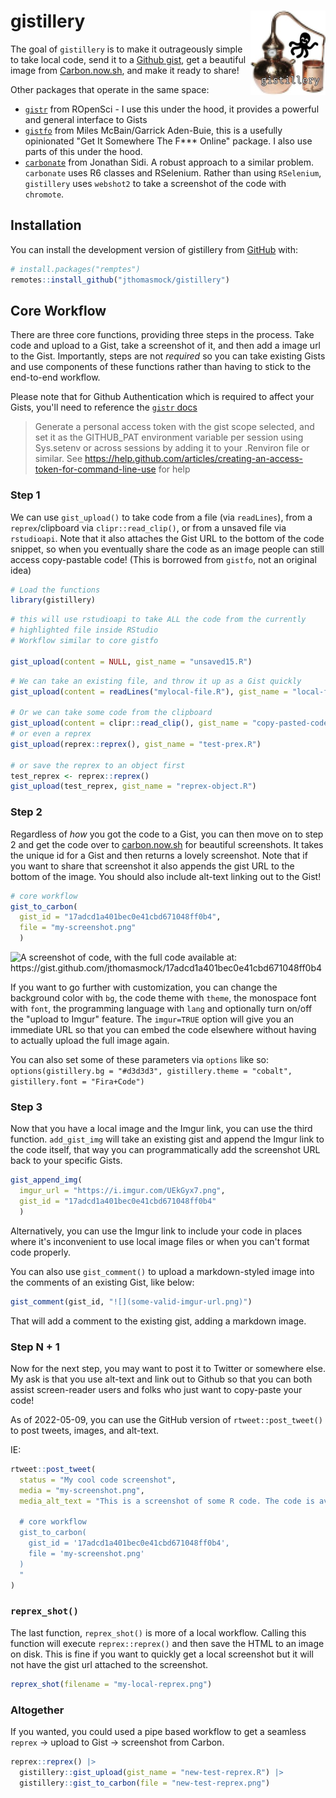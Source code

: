 # gistillery <a href="https://jthomasmock.github.io/gistillery"><img src="man/figures/logo.png" align="right" height="135" /></a>

<!-- badges: start -->

<!-- badges: end -->

The goal of `gistillery` is to make it outrageously simple to take local code, send it to a [Github gist](https://gist.github.com/), get a beautiful image from [Carbon.now.sh](https://carbon.now.sh/), and make it ready to share!

Other packages that operate in the same space:

-   [`gistr`](https://github.com/ropensci/gistr) from ROpenSci - I use this under the hood, it provides a powerful and general interface to Gists  
-   [`gistfo`](https://github.com/MilesMcBain/gistfo) from Miles McBain/Garrick Aden-Buie, this is a usefully opinionated "Get It Somewhere The F\*\*\* Online" package. I also use parts of this under the hood.  
-   [`carbonate`](https://github.com/yonicd/carbonate) from Jonathan Sidi. A robust approach to a similar problem. `carbonate` uses R6 classes and RSelenium. Rather than using `RSelenium`, `gistillery` uses `webshot2` to take a screenshot of the code with `chromote`.

## Installation

You can install the development version of gistillery from [GitHub](https://github.com/) with:

``` r
# install.packages("remptes")
remotes::install_github("jthomasmock/gistillery")
```

## Core Workflow

There are three core functions, providing three steps in the process. Take code and upload to a Gist, take a screenshot of it, and then add a image url to the Gist. Importantly, steps are not *required* so you can take existing Gists and use components of these functions rather than having to stick to the end-to-end workflow.

Please note that for Github Authentication which is required to affect your Gists, you'll need to reference the [`gistr` docs](https://docs.ropensci.org/gistr/reference/gist_auth.html)

> Generate a personal access token with the gist scope selected, and set it as the GITHUB_PAT environment variable per session using Sys.setenv or across sessions by adding it to your .Renviron file or similar. See <https://help.github.com/articles/creating-an-access-token-for-command-line-use> for help

### Step 1

We can use `gist_upload()` to take code from a file (via `readLines`), from a `reprex`/clipboard via `clipr::read_clip()`, or from a unsaved file via `rstudioapi`. Note that it also attaches the Gist URL to the bottom of the code snippet, so when you eventually share the code as an image people can still access copy-pastable code! (This is borrowed from `gistfo`, not an original idea)

``` r
# Load the functions
library(gistillery)
```

``` r
# this will use rstudioapi to take ALL the code from the currently
# highlighted file inside RStudio
# Workflow similar to core gistfo

gist_upload(content = NULL, gist_name = "unsaved15.R")
```

``` r
# We can take an existing file, and throw it up as a Gist quickly
gist_upload(content = readLines("mylocal-file.R"), gist_name = "local-file.R")

# Or we can take some code from the clipboard
gist_upload(content = clipr::read_clip(), gist_name = "copy-pasted-code.R")
# or even a reprex
gist_upload(reprex::reprex(), gist_name = "test-prex.R")

# or save the reprex to an object first
test_reprex <- reprex::reprex()
gist_upload(test_reprex, gist_name = "reprex-object.R")
```

### Step 2

Regardless of *how* you got the code to a Gist, you can then move on to step 2 and get the code over to [carbon.now.sh](https://carbon.now.sh) for beautiful screenshots. It takes the unique id for a Gist and then returns a lovely screenshot. Note that if you want to share that screenshot it also appends the gist URL to the bottom of the image. You should also include alt-text linking out to the Gist!

``` r
# core workflow
gist_to_carbon(
  gist_id = "17adcd1a401bec0e41cbd671048ff0b4", 
  file = "my-screenshot.png"
  )
```

![A screenshot of code, with the full code available at: <https://gist.github.com/jthomasmock/17adcd1a401bec0e41cbd671048ff0b4>](https://i.imgur.com/CwhrqKy.png)

If you want to go further with customization, you can change the background color with `bg`, the code theme with `theme`, the monospace font with `font`, the programming language with `lang` and optionally turn on/off the "upload to Imgur" feature. The `imgur=TRUE` option will give you an immediate URL so that you can embed the code elsewhere without having to actually upload the full image again.

You can also set some of these parameters via `options` like so: `options(gistillery.bg = "#d3d3d3", gistillery.theme = "cobalt", gistillery.font = "Fira+Code")`

### Step 3

Now that you have a local image and the Imgur link, you can use the third function. `add_gist_img` will take an existing gist and append the Imgur link to the code itself, that way you can programmatically add the screenshot URL back to your specific Gists.

``` r
gist_append_img(
  imgur_url = "https://i.imgur.com/UEkGyx7.png", 
  gist_id = "17adcd1a401bec0e41cbd671048ff0b4"
  )
```

Alternatively, you can use the Imgur link to include your code in places where it's inconvenient to use local image files or when you can't format code properly.

You can also use `gist_comment()` to upload a markdown-styled image into the comments of an existing Gist, like below:

``` r
gist_comment(gist_id, "![](some-valid-imgur-url.png)")
```

That will add a comment to the existing gist, adding a markdown image.

### Step N + 1

Now for the next step, you may want to post it to Twitter or somewhere else. My ask is that you use alt-text and link out to Github so that you can both assist screen-reader users and folks who just want to copy-paste your code!

As of 2022-05-09, you can use the GitHub version of `rtweet::post_tweet()` to post tweets, images, and alt-text.

IE:

``` r
rtweet::post_tweet(
  status = "My cool code screenshot",
  media = "my-screenshot.png",
  media_alt_text = "This is a screenshot of some R code. The code is available at https://gist.github.com/jthomasmock/17adcd1a401bec0e41cbd671048ff0b4. I have also copy-pasted the code below:
  
  # core workflow
  gist_to_carbon(
    gist_id = '17adcd1a401bec0e41cbd671048ff0b4', 
    file = 'my-screenshot.png'
  )
  "
)
```

### `reprex_shot()`

The last function, `reprex_shot()` is more of a local workflow. Calling this function will execute `reprex::reprex()` and then save the HTML to an image on disk. This is fine if you want to quickly get a local screenshot but it will not have the gist url attached to the screenshot.

``` r
reprex_shot(filename = "my-local-reprex.png")
```

### Altogether

If you wanted, you could used a pipe based workflow to get a seamless `reprex` -\> upload to Gist -\> screenshot from Carbon.

``` r
reprex::reprex() |> 
  gistillery::gist_upload(gist_name = "new-test-reprex.R") |> 
  gistillery::gist_to_carbon(file = "new-test-reprex.png") 
```
